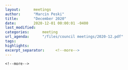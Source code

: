 ```yaml
---
layout:      meetings
author:      "Marcin Peski"
title:       "December 2020"
date:        2020-12-01 00:00:01 -0400
last_modified:     
categories:      meeting
url_agenda:      "/files/council meetings/2020-12.pdf"
tags:      
highlights:     
excerpt_separator:     <!--more-->
---
```

 <!--more-->
  <!--more-->
   <!--more-->
    <!--more-->
